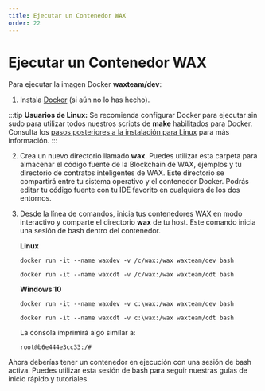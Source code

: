 ```yaml
---
title: Ejecutar un Contenedor WAX
order: 22
---
```


# Ejecutar un Contenedor WAX

Para ejecutar la imagen Docker **waxteam/dev**:

1. Instala <a href="https://www.docker.com/get-started" target="_blank">Docker</a> (si aún no lo has hecho).

:::tip
<strong>Usuarios de Linux:</strong> Se recomienda configurar Docker para ejecutar sin sudo para utilizar todos nuestros scripts de <strong>make</strong> habilitados para Docker. Consulta los <a href="https://docs.docker.com/install/linux/linux-postinstall/" target="_blank">pasos posteriores a la instalación para Linux</a> para más información.
:::

2. Crea un nuevo directorio llamado **wax**. Puedes utilizar esta carpeta para almacenar el código fuente de la Blockchain de WAX, ejemplos y tu directorio de contratos inteligentes de WAX. Este directorio se compartirá entre tu sistema operativo y el contenedor Docker. Podrás editar tu código fuente con tu IDE favorito en cualquiera de los dos entornos.

3. Desde la línea de comandos, inicia tus contenedores WAX en modo interactivo y comparte el directorio **wax** de tu host. Este comando inicia una sesión de bash dentro del contenedor.

    **Linux**

    ```shell
    docker run -it --name waxdev -v /c/wax:/wax waxteam/dev bash
    ```

    ```shell
    docker run -it --name waxcdt -v /c/wax:/wax waxteam/cdt bash
    ```

    **Windows 10**

    ```shell
    docker run -it --name waxdev -v c:\wax:/wax waxteam/dev bash
    ```

    ```shell
    docker run -it --name waxcdt -v c:\wax:/wax waxteam/cdt bash
    ```

    La consola imprimirá algo similar a:

    ```shell
    root@b6e444e3cc33:/#
    ```

Ahora deberías tener un contenedor en ejecución con una sesión de bash activa. Puedes utilizar esta sesión de bash para seguir nuestras guías de inicio rápido y tutoriales.
